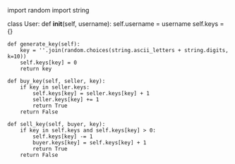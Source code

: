import random
import string

class User:
    def __init__(self, username):
        self.username = username
        self.keys = {}

    def generate_key(self):
        key = ''.join(random.choices(string.ascii_letters + string.digits, k=10))
        self.keys[key] = 0
        return key

    def buy_key(self, seller, key):
        if key in seller.keys:
            self.keys[key] = seller.keys[key] + 1
            seller.keys[key] += 1
            return True
        return False

    def sell_key(self, buyer, key):
        if key in self.keys and self.keys[key] > 0:
            self.keys[key] -= 1
            buyer.keys[key] = self.keys[key] + 1
            return True
        return False
          
